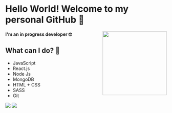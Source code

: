 # Hello World! Welcome to my personal GitHub 🤠
<img align='right' src='https://media.giphy.com/media/LmNwrBhejkK9EFP504/giphy.gif' width='200'>

#### I'm an in progress developer 🤓

## What can I do? 🧐

* JavaScript
* React.js
* Node Js
* MongoDB
* HTML + CSS
* SASS
* Git

[![](https://i.ibb.co/4t1XPPh/Group-1.png)](https://github.com/user/repository/subscription)
[![](https://i.ibb.co/PNn7H7G/Group-3.png)](https://github.com/user/repository/subscription)
